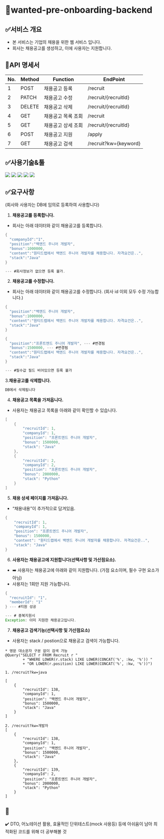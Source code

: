 # 📂wanted-pre-onboarding-backend

## ✅서비스 개요
- 본 서비스는 기업의 채용을 위한 웹 서비스 입니다.
- 회사는 채용공고를 생성하고, 이에 사용자는 지원합니다.

## 📃API 명세서
|No.|Method|Function|EndPoint|
|--|-------|---|----|
|1|POST|채용공고 등록|/recruit|
|2|PATCH|채용공고 수정|/recruit/{recruitId}|
|3|DELETE|채용공고 삭제|/recruit/{recruitId}|
|4|GET|채용공고 목록 조회|/recruit|
|5|GET|채용공고 상세 조회|/recruit/{recruitId}|
|6|POST|채용공고 지원|/apply|
|7|GET|채용공고 검색|/recruit?kw={keyword}|

## ✅사용기술&툴
<img src="https://img.shields.io/badge/Spring Data JPA-6DB33F?style=flat-square&logo=spring&logoColor=white"> <img src="https://img.shields.io/badge/STS4-6DB33F?style=flat-square&logo=spring&logoColor=white">  <img src="https://img.shields.io/badge/H2-41454A?style=flat-square&logo=&logoColor=white"> <img src="https://img.shields.io/badge/Java 17-FF160B?style=flat-square&logo=java&logoColor=white"> <img src="https://img.shields.io/badge/Gradle-02303A?style=flat-square&logo=gradle&logoColor=white">
<br>

## ✅요구사항
(회사와 사용자는 DB에 임의로 등록하여 사용합니다)
1. **채용공고를 등록합니다.**
- 회사는 아래 데이터와 같이 채용공고를 등록합니다.
```java
{
  "companyId":"1",
  "position":"백엔드 주니어 개발자",
  "bonus":1000000,
  "content":"원티드랩에서 백엔드 주니어 개발자를 채용합니다. 자격요건은..",
  "stack":"Java"
}

--- #회사정보가 없으면 등록 불가.
```

2. **채용공고를 수정합니다.**
- 회사는 아래 데이터와 같이 채용공고를 수정합니다. (회사 id 이외 모두 수정 가능합니다.)
```java
{
  "position":"백엔드 주니어 개발자",
  "bonus":1000000,
  "content":"원티드랩에서 백엔드 주니어 개발자를 채용합니다. 자격요건은..",
  "stack":"Java"
}

{
  "position":"프론트엔드 주니어 개발자", --- #변경됨
  "bonus":1500000, --- #변경됨
  "content":"원티드랩에서 백엔드 주니어 개발자를 채용합니다. 자격요건은..",
  "stack":"Java"
}

--- #필수값 필드 비어있으면 등록 불가
```

3.**채용공고를 삭제합니다.**
```java
DB에서 삭제됩니다
```

4. **채용공고 목록을 가져옵니다.**
- 사용자는 채용공고 목록을 아래와 같이 확인할 수 있습니다.
```java
[
    {
        "recruitId": 1,
        "companyId": 1,
        "position": "프론트엔드 주니어 개발자",
        "bonus": 1500000,
        "stack": "Java"
    },
    {
        "recruitId": 2,
        "companyId": 2,
        "position": "프론트엔드 주니어 개발자",
        "bonus": 2000000,
        "stack": "Python"
    }
]
```

5. **채용 상세 페이지를 가져옵니다.**
- “채용내용”이 추가적으로 담겨있음.
```java
{
    "recruitId": 1,
    "companyId": 1,
    "position": "프론트엔드 주니어 개발자",
    "bonus": 1500000,
    "content": "원티드랩에서 백엔드 주니어 개발자를 채용합니다. 자격요건은..",
    "stack": "Java"
}
```

6. **사용자는 채용공고에 지원합니다(선택사항 및 가산점요소).**
- ➡️ 사용자는 채용공고에 아래와 같이 지원합니다. (가점 요소이며, 필수 구현 요소가 아님)
- 사용자는 1회만 지원 가능합니다.
```java
{
  "recruitId": "1",
  "memberId": "1"
} --- #지원 성공

--- # 중복지원시
Exception: 이미 지원한 채용공고입니다.
```

7. **채용공고 검색기능(선택사항 및 가산점요소)**
- 사용자는 stack / postion으로 채용공고 검색이 가능합니다.
```
* 영문 대소문자 구분 없이 검색 가능
@Query("SELECT r FROM Recruit r "
        + "WHERE LOWER(r.stack) LIKE LOWER(CONCAT('%', :kw, '%')) "
        + "OR LOWER(r.position) LIKE LOWER(CONCAT('%', :kw, '%'))")

1. /recruit?kw=java

[
    {
        "recruitId": 138,
        "companyId": 1,
        "position": "백엔드 주니어 개발자",
        "bonus": 1500000,
        "stack": "Java"
    }
]

2. /recruit?kw=개발자
[
    {
        "recruitId": 138,
        "companyId": 1,
        "position": "백엔드 주니어 개발자",
        "bonus": 1500000,
        "stack": "Java"
    },
    {
        "recruitId": 139,
        "companyId": 2,
        "position": "프론트엔드 주니어 개발자",
        "bonus": 2000000,
        "stack": "Python"
    }
]

```


## 🫧
✔️ DTO, 어노테이션 활용, 효율적인 단위테스트(mock 사용등) 등에 아쉬움이 남아 최적화된 코드를 위해 더 공부해볼 것
